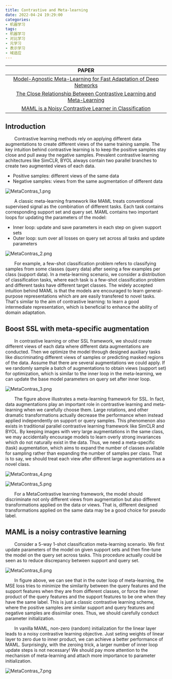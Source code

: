 ```yaml
---
title: Contrastive and Meta-learning
date: 2022-04-24 19:29:00
categories:
- 机器学习
tags:
- 机器学习
- 对比学习
- 元学习
- 表示学习
- 域适应
---
```


|PAPER
|:-:
|<a href="https://arxiv.org/abs/1703.03400">Model-Agnostic Meta-Learning for Fast Adaptation of Deep Networks</a>
|<a href="https://openreview.net/forum?id=gICys3ITSmj">The Close Relationship Between Contrastive Learning and Meta-Learning</a>
|<a href="https://arxiv.org/abs/2106.15367">MAML is a Noisy Contrastive Learner in Classification</a>

## Introduction
&emsp;&emsp;Contrastive learning methods rely on applying different data augmentations to create different views of the same training sample. The key intuition behind contrastive learning is to keep the positive samples stay close and pull away the negative samples. Prevalent contrastive learning achitectures like SimCLR, BYOL always contain two parallel branches to create two augmented views of each data.
* Positive samples: different views of the same data
* Negative samples: views from the same augmentation of different data

![MetaContras_1.png](https://s2.loli.net/2022/04/25/nkQG9ghZP7bCTDV.png)

&emsp;&emsp;A classic meta-learning framework like MAML treats conventional supervised signal as the combination of different tasks. Each task contains corresponding support set and query set. MAML contains two important loops for updating the parameters of the model:
* Inner loop: update and save parameters in each step on given support sets
* Outer loop: sum over all losses on query set across all tasks and update parameters

![MetaContras_2.png](https://s2.loli.net/2022/04/25/LwbGMxtjOsNvASW.png)

&emsp;&emsp;For example, a few-shot classification problem refers to classifying samples from some classes (query data) after seeing a few examples per class (support data). In a meta-learning scenario, we consider a distribution of classification tasks, where each task is a few-shot classification problem and different tasks have different target classes. The widely accepted intuition behind MAML is that the models are encouraged to learn general-purpose representations which are are easily transfered to novel tasks. That's similar to the aim of contrastive learning: to learn a good intermediate representation, which is beneficial to enhance the ability of domain adaptation.

## Boost SSL with meta-specific augmentation
&emsp;&emsp;In contrastive learning or other SSL framework, we should create different views of each data where different data augmentations are conducted. Then we optimize the model through designed auxiliary tasks like discriminating different views of samples or predicting masked regions of the data. Assume that there are several augmentations we could apply. If we randomly sample a batch of augmentations to obtain views (support set) for optimization, which is similar to the inner loop in the meta-learning, we can update the base model parameters on query set after inner loop. 

![MetaContras_3.png](https://s2.loli.net/2022/04/25/QmCsdkvy3cYe5EL.png)

&emsp;&emsp;The figure above illustrates a meta-learning framework for SSL. In fact, data augmentations play an important role in contrastive learning and meta-learning when we carefully choose them. Large rotations, and other dramatic transformations actually decrease the performance when instead applied independently on support or query samples. This phenomenon also exists in traditional parallel contrastive learning framework like SimCLR and BYOL. By keeping images with very large augmentations in the same class, we may accidentally encourage models to learn overly strong invariances which do not naturally exist in the data. Thus, we need a meta-specific (task) augmentation, which aims to expand the number of classes available for sampling rather than expanding the number of samples per class. That is to say, we should treat each view after different large augmentations as a novel class.

![MetaContras_4.png](https://s2.loli.net/2022/04/25/iPrqRep2F5Ttojz.png)

![MetaContras_5.png](https://s2.loli.net/2022/04/25/8yH2reCPWiOzcnM.png)

&emsp;&emsp;For a MetaContrastive learning framework, the model should discriminate not only different views from augmentation but also different transformations applied on the data or views. That is, different designed transformations applied on the same data may be a good choice for pseudo label.

## MAML is a noisy contrastive learning
&emsp;&emsp;Consider a 5-way 1-shot classification meta-learning scenario. We first update parameters of the model on given support sets and then fine-tune the model on the query set across tasks. This procedure actually could be seen as to reduce discrepancy between support and query set.

![MetaContras_6.png](https://s2.loli.net/2022/04/25/EFMloZGrdzB6UJe.png)

&emsp;&emsp;In figure above, we can see that in the outer loop of meta-learning, the MSE loss tries to minimize the similarity between the query features and the support features when they are from different classes, or force the inner product of the query features and the support features to be one when they have the same label. This is just a classic contrastive learning scheme, where the positive samples are similar support and query features and negative samples are dissimilar ones. Thus, we should carefully conduct parameter initialization. 

&emsp;&emsp;In vanilla MAML, non-zero (random) initialization for the linear layer leads to a noisy contrastive learning objective. Just seting weights of linear layer to zero due to inner product, we can achieve a better performance of MAML. Surprisingly, with the zeroing trick, a larger number of inner loop update steps is not necessary! We should pay more attention to the mechanism of meta-learning and attach more importance to parameter initialization.

![MetaContras_7.png](https://s2.loli.net/2022/04/25/KRoeVSy4QC9bvT3.png)